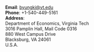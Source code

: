 __Email__: [byungki@vt.edu](byungki@vt.edu)  
__Phone__: +1-540-449-5161  
__Address__:  
Department of Economics, Virginia Tech  
3016 Pamplin Hall, Mail Code 0316  
880 West Campus Drive  
Blacksburg, VA 24061  
U.S.A.  

